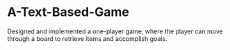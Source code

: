 # A-Text-Based-Game
Designed and implemented a one-player game, where the player can move through a board to retrieve items and accomplish goals.
